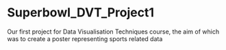 # Superbowl_DVT_Project1
Our first project for Data Visualisation Techniques course, the aim of which was to create a poster representing sports related data
